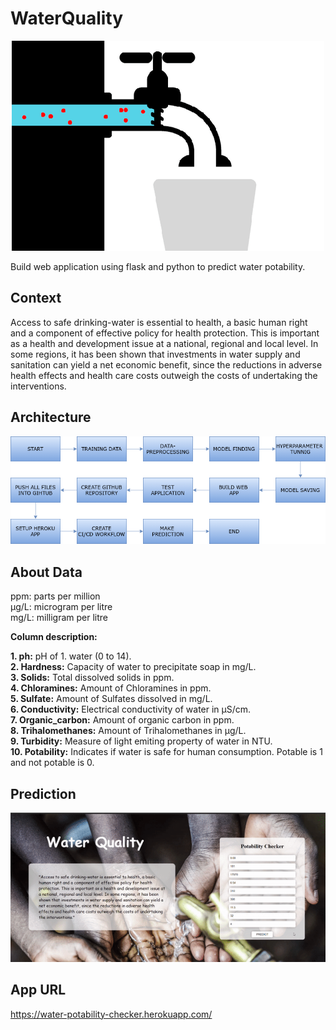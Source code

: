 # WaterQuality
<p align="center">
<img src="https://github.com/Tejas2512/WaterQuality/blob/fcdede47d58522842b24728bffc17f10c3dbb764/images/water.gif" >
</p>

Build web application using flask and python to predict water potability.

## Context
Access to safe drinking-water is essential to health, a basic human right and a component of effective policy for health protection. This is important as a health and development issue at a national, regional and local level. In some regions, it has been shown that investments in water supply and sanitation can yield a net economic benefit, since the reductions in adverse health effects and health care costs outweigh the costs of undertaking the interventions.

## Architecture
<p align="center">
<img src="https://github.com/Tejas2512/WaterQuality/blob/6785bcefb50cee80ccdb67f347772735dd63846c/images/flowchart.png">
</p>

## About Data

ppm: parts per million\
μg/L: microgram per litre\
mg/L: milligram per litre

**Column description:**

**1. ph:** pH of 1. water (0 to 14).\
**2. Hardness:** Capacity of water to precipitate soap in mg/L.\
**3. Solids:** Total dissolved solids in ppm.\
**4. Chloramines:** Amount of Chloramines in ppm.\
**5. Sulfate:** Amount of Sulfates dissolved in mg/L.\
**6. Conductivity:** Electrical conductivity of water in μS/cm.\
**7. Organic_carbon:** Amount of organic carbon in ppm.\
**8. Trihalomethanes:** Amount of Trihalomethanes in μg/L.\
**9. Turbidity:** Measure of light emiting property of water in NTU.\
**10. Potability:** Indicates if water is safe for human consumption. Potable is 1 and not potable is 0.


## Prediction
<p align="center">
<img src="https://github.com/Tejas2512/WaterQuality/blob/51fd9bc6f0dda161d4ea6e4a88857a5d8d3880fa/images/water-quality.gif" >
</p>

## App URL
https://water-potability-checker.herokuapp.com/
